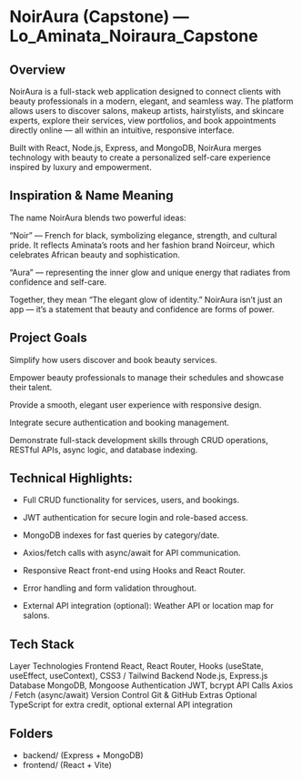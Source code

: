 # NoirAura (Capstone) — Lo_Aminata_Noiraura_Capstone

## Overview

NoirAura is a full-stack web application designed to connect clients with beauty professionals in a modern, elegant, and seamless way.
The platform allows users to discover salons, makeup artists, hairstylists, and skincare experts, explore their services, view portfolios, and book appointments directly online — all within an intuitive, responsive interface.

Built with React, Node.js, Express, and MongoDB, NoirAura merges technology with beauty to create a personalized self-care experience inspired by luxury and empowerment.

## Inspiration & Name Meaning

The name NoirAura blends two powerful ideas:

“Noir” — French for black, symbolizing elegance, strength, and cultural pride. It reflects Aminata’s roots and her fashion brand Noirceur, which celebrates African beauty and sophistication.

“Aura” — representing the inner glow and unique energy that radiates from confidence and self-care.

Together, they mean “The elegant glow of identity.” NoirAura isn’t just an app — it’s a statement that beauty and confidence are forms of power.

## Project Goals

Simplify how users discover and book beauty services.

Empower beauty professionals to manage their schedules and showcase their talent.

Provide a smooth, elegant user experience with responsive design.

Integrate secure authentication and booking management.

Demonstrate full-stack development skills through CRUD operations, RESTful APIs, async logic, and database indexing.



## Technical Highlights:

- Full CRUD functionality for services, users, and bookings.

- JWT authentication for secure login and role-based access.

- MongoDB indexes for fast queries by category/date.

- Axios/fetch calls with async/await for API communication.

- Responsive React front-end using Hooks and React Router.

- Error handling and form validation throughout.

- External API integration (optional): Weather API or location map for salons.

## Tech Stack
Layer	Technologies
Frontend	React, React Router, Hooks (useState, useEffect, useContext), CSS3 / Tailwind
Backend	Node.js, Express.js
Database	MongoDB, Mongoose
Authentication	JWT, bcrypt
API Calls	Axios / Fetch (async/await)
Version Control	Git & GitHub
Extras	Optional TypeScript for extra credit, optional external API integration



## Folders
- backend/ (Express + MongoDB)
- frontend/ (React + Vite)
